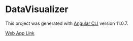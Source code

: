 # DataVisualizer

This project was generated with [Angular CLI](https://github.com/angular/angular-cli) version 11.0.7.

[Web App Link](https://dileepdodla.github.io/dataviz/)
